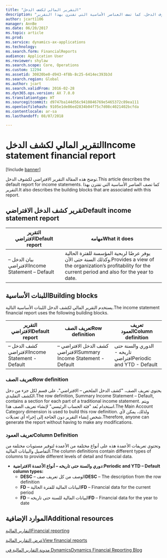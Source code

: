 ```yaml
---
title: "التقرير المالي لكشف الدخل"
description: "توضح هذه المقالة التقرير الافتراضي لكشوف الدخل. كما تصف العناصر الأساسية التي تقترن بهذا التقرير."
author: jcart1106
manager: AnnBe
ms.date: 06/20/2017
ms.topic: article
ms.prod: 
ms.service: dynamics-ax-applications
ms.technology: 
ms.search.form: FinancialReports
audience: Application User
ms.reviewer: shylaw
ms.search.scope: Core, Operations
ms.custom: 12294
ms.assetid: 30820be0-d943-4f8b-8c25-6414ec393b3d
ms.search.region: Global
ms.author: jcart
ms.search.validFrom: 2016-02-28
ms.dyn365.ops.version: AX 7.0.0
ms.translationtype: HT
ms.sourcegitcommit: d9747ba144d56c9410846769e5465372c89ea111
ms.openlocfilehash: 9105e1de86ed2834b04f75c7d08c4021402bcfda
ms.contentlocale: ar-sa
ms.lasthandoff: 08/07/2018

---
```


# <a name="income-statement-financial-report"></a><span data-ttu-id="e7e02-104">التقرير المالي لكشف الدخل</span><span class="sxs-lookup"><span data-stu-id="e7e02-104">Income statement financial report</span></span>

[!include [banner](../includes/banner.md)]

<span data-ttu-id="e7e02-105">توضح هذه المقالة التقرير الافتراضي لكشوف الدخل.</span><span class="sxs-lookup"><span data-stu-id="e7e02-105">This article describes the default report for income statements.</span></span> <span data-ttu-id="e7e02-106">كما تصف العناصر الأساسية التي تقترن بهذا التقرير.</span><span class="sxs-lookup"><span data-stu-id="e7e02-106">It also describes the building blocks that are associated with this report.</span></span> 

<a name="default-income-statement-report"></a><span data-ttu-id="e7e02-107">تقرير كشف الدخل الافتراضي</span><span class="sxs-lookup"><span data-stu-id="e7e02-107">Default income statement report</span></span>
-------------------------------

| <span data-ttu-id="e7e02-108">التقرير الافتراضي</span><span class="sxs-lookup"><span data-stu-id="e7e02-108">Default report</span></span>             | <span data-ttu-id="e7e02-109">مهامه</span><span class="sxs-lookup"><span data-stu-id="e7e02-109">What it does</span></span>                                                                                              |
|----------------------------|-----------------------------------------------------------------------------------------------------------|
| <span data-ttu-id="e7e02-110">بيان الدخل – الافتراضي</span><span class="sxs-lookup"><span data-stu-id="e7e02-110">Income Statement – Default</span></span> | <span data-ttu-id="e7e02-111">يوفر عرضًا لربحية المؤسسة للفترة الحالية وكذلك السنة حتى الآن.</span><span class="sxs-lookup"><span data-stu-id="e7e02-111">Provides a view of the organization’s profitability for the current period and also for the year to date.</span></span> |

## <a name="building-blocks"></a><span data-ttu-id="e7e02-112">اللبنات الأساسية</span><span class="sxs-lookup"><span data-stu-id="e7e02-112">Building blocks</span></span>
<span data-ttu-id="e7e02-113">يستخدم التقرير المالي لكشف الدخل اللبنات الأساسية التالية.</span><span class="sxs-lookup"><span data-stu-id="e7e02-113">The income statement financial report uses the following building blocks.</span></span>

| <span data-ttu-id="e7e02-114">التقرير الافتراضي</span><span class="sxs-lookup"><span data-stu-id="e7e02-114">Default report</span></span>             | <span data-ttu-id="e7e02-115">تعريف الصف</span><span class="sxs-lookup"><span data-stu-id="e7e02-115">Row definition</span></span>                     | <span data-ttu-id="e7e02-116">تعريف العمود</span><span class="sxs-lookup"><span data-stu-id="e7e02-116">Column definition</span></span>          |
|----------------------------|------------------------------------|----------------------------|
| <span data-ttu-id="e7e02-117">كشف الدخل – الافتراضي</span><span class="sxs-lookup"><span data-stu-id="e7e02-117">Income Statement - Default</span></span> | <span data-ttu-id="e7e02-118">كشف الدخل الافتراضي – الافتراضي</span><span class="sxs-lookup"><span data-stu-id="e7e02-118">Summary Income Statement - Default</span></span> | <span data-ttu-id="e7e02-119">الدوري والسنة حتى تاريخه - افتراضي</span><span class="sxs-lookup"><span data-stu-id="e7e02-119">Periodic and YTD - Default</span></span> |

### <a name="row-definition"></a><span data-ttu-id="e7e02-120">تعريف الصف</span><span class="sxs-lookup"><span data-stu-id="e7e02-120">Row definition</span></span>

<span data-ttu-id="e7e02-121">يحتوي تعريف الصف، "كشف الدخل الملخص – الافتراضي"، على قسم لكل جزء من دخل الكشف التقليدي.</span><span class="sxs-lookup"><span data-stu-id="e7e02-121">The row definition, Summary Income Statement – Default, contains a section for each part of a traditional income statement.</span></span> <span data-ttu-id="e7e02-122">ويتم استخدام بُعد "فئة الحساب الرئيسي" لإنشاء تعريف الصف هذا.</span><span class="sxs-lookup"><span data-stu-id="e7e02-122">The Main Account Category dimension is used to build this row definition.</span></span> <span data-ttu-id="e7e02-123">ولذلك، يمكن لأي شخص إنشاء التقرير دون الحاجة إلى إجراء أي تعديلات.</span><span class="sxs-lookup"><span data-stu-id="e7e02-123">Therefore, anyone can generate the report without having to make any modifications.</span></span>

### <a name="column-definition"></a><span data-ttu-id="e7e02-124">تعريف العمود</span><span class="sxs-lookup"><span data-stu-id="e7e02-124">Column Definition</span></span>

<span data-ttu-id="e7e02-125">وتحتوي تعريفات الأعمدة هذه على أنواع مختلفة من الأعمدة لتوفير مستويات مختلفة من التفاصيل والبيانات المالية.</span><span class="sxs-lookup"><span data-stu-id="e7e02-125">The column definitions contain different types of columns to provide different levels of detail and financial data.</span></span>

-   <span data-ttu-id="e7e02-126">**دوري والسنة حتى تاريخه – أنواع الأعمدة الافتراضية:**</span><span class="sxs-lookup"><span data-stu-id="e7e02-126">**Periodic and YTD – Default column types:**</span></span>
    -   <span data-ttu-id="e7e02-127">**DESC** – الوصف من كل تعريف صف</span><span class="sxs-lookup"><span data-stu-id="e7e02-127">**DESC** – The description from the row definition</span></span>
    -   <span data-ttu-id="e7e02-128">**FD** – البيانات المالية للفترة الحالية</span><span class="sxs-lookup"><span data-stu-id="e7e02-128">**FD** – Financial data for the current period</span></span>
    -   <span data-ttu-id="e7e02-129">**FD** – البيانات المالية للسنة حتى تاريخه</span><span class="sxs-lookup"><span data-stu-id="e7e02-129">**FD** – Financial data for the year to date</span></span>



<a name="additional-resources"></a><span data-ttu-id="e7e02-130">الموارد الإضافية</span><span class="sxs-lookup"><span data-stu-id="e7e02-130">Additional resources</span></span>
--------

[<span data-ttu-id="e7e02-131">التقارير المالية</span><span class="sxs-lookup"><span data-stu-id="e7e02-131">Financial reporting</span></span>](financial-reporting-getting-started.md)

[<span data-ttu-id="e7e02-132">عرض التقارير المالية</span><span class="sxs-lookup"><span data-stu-id="e7e02-132">View financial reports</span></span>](view-financial-reports.md)

[<span data-ttu-id="e7e02-133">مدونة التقارير المالية في Dynamics</span><span class="sxs-lookup"><span data-stu-id="e7e02-133">Dynamics Financial Reporting Blog</span></span>](http://blogs.msdn.com/b/dynamics_financial_reporting/)




